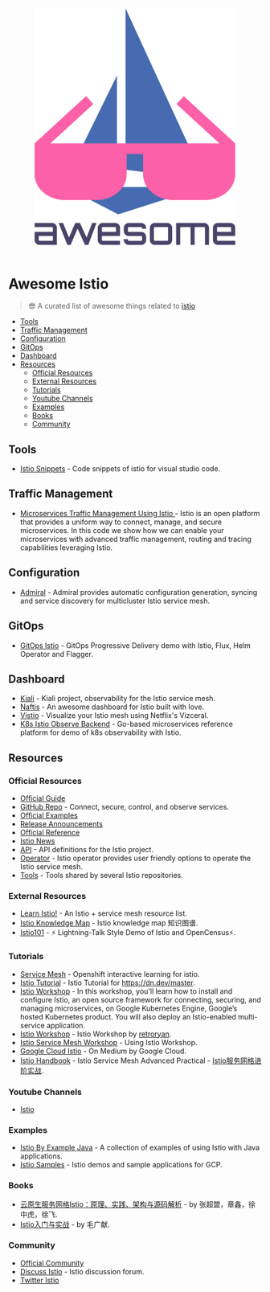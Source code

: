 <p align="center">
  <br>
  <img width="400" src="./assets/logo.svg" alt="logo of vue-awesome repository">
  <br>
  <br>
</p>

# Awesome Istio

> 😎  A curated list of awesome things related to [istio](https://istio.io/)

- [Tools](#Tools)
- [Traffic Management](#traffic-management)
- [Configuration](#configuration)
- [GitOps](#gitops)
- [Dashboard](#dashboard)
- [Resources](#resources)
  - [Official Resources](#official-resources)
  - [External Resources](#external-resources)
  - [Tutorials](#tutorials)
  - [Youtube Channels](#youtube-channels)
  - [Examples](#examples)
  - [Books](#books)
  - [Community](#community)

## Tools

- [Istio Snippets](https://marketplace.visualstudio.com/items?itemName=MakeOptim.istio-snippets#review-details) - Code snippets of istio for visual studio code.

## Traffic Management

- [Microservices Traffic Management Using Istio
](https://github.com/IBM/microservices-traffic-management-using-istio) - Istio is an open platform that provides a uniform way to connect, manage, and secure microservices. In this code we show how we can enable your microservices with advanced traffic management, routing and tracing capabilities leveraging Istio.

## Configuration

- [Admiral](https://github.com/istio-ecosystem/admiral) - Admiral provides automatic configuration generation, syncing and service discovery for multicluster Istio service mesh.

## GitOps

- [GitOps Istio](https://github.com/stefanprodan/gitops-istio) - GitOps Progressive Delivery demo with Istio, Flux, Helm Operator and Flagger.

## Dashboard

- [Kiali](https://github.com/kiali/kiali) - Kiali project, observability for the Istio service mesh.
- [Naftis](https://github.com/XiaoMi/naftis) - An awesome dashboard for Istio built with love.
- [Vistio](https://github.com/nmnellis/vistio) - Visualize your Istio mesh using Netflix's Vizceral.
- [K8s Istio Observe Backend](https://github.com/garystafford/k8s-istio-observe-backend) - Go-based microservices reference platform for demo of k8s observability with Istio.
  
## Resources

### Official Resources

- [Official Guide](https://istio.io/latest/docs/concepts/what-is-istio/)
- [GitHub Repo](https://github.com/istio/istio) - Connect, secure, control, and observe services.
- [Official Examples](https://istio.io/latest/docs/examples/)
- [Release Announcements](https://istio.io/latest/news/releases/)
- [Official Reference](https://istio.io/latest/docs/reference/)
- [Istio News](https://istio.io/latest/news/)
- [API](https://github.com/istio/api) - API definitions for the Istio project.
- [Operator](https://github.com/istio/operator) - Istio operator provides user friendly options to operate the Istio service mesh.
- [Tools](https://github.com/istio/tools) - Tools shared by several Istio repositories.

### External Resources

- [Learn Istio!](https://github.com/askmeegs/learn-istio) - An Istio + service mesh resource list.
- [Istio Knowledge Map](https://github.com/servicemesher/istio-knowledge-map) - Istio knowledge map 知识图谱.
- [Istio101](https://github.com/thesandlord/Istio101) - ⚡ Lightning-Talk Style Demo of Istio and OpenCensus⚡.

### Tutorials

- [Service Mesh](https://learn.openshift.com/servicemesh) - Openshift interactive learning for istio.
- [Istio Tutorial](https://github.com/redhat-developer-demos/istio-tutorial) - Istio Tutorial for <https://dn.dev/master>.
- [Istio Workshop](https://github.com/srinandan/istio-workshop) - In this workshop, you'll learn how to install and configure Istio, an open source framework for connecting, securing, and managing microservices, on Google Kubernetes Engine, Google’s hosted Kubernetes product. You will also deploy an Istio-enabled multi-service application.
- [Istio Workshop](https://github.com/retroryan/istio-workshop) - Istio Workshop by [retroryan](https://github.com/retroryan).
- [Istio Service Mesh Workshop](https://github.com/layer5io/istio-service-mesh-workshop) - Using Istio Workshop.
- [Google Cloud Istio](https://medium.com/google-cloud/tagged/istio) - On Medium by Google Cloud.
- [Istio Handbook](https://github.com/servicemesher/istio-handbook) - Istio Service Mesh Advanced Practical - [Istio服务网格进阶实战](https://www.servicemesher.com/istio-handbook/).

### Youtube Channels

- [Istio](https://www.youtube.com/channel/UC-zVlo1F3mUbExQ96fABWcQ)

### Examples

- [Istio By Example Java](https://github.com/saturnism/istio-by-example-java) - A collection of examples of using Istio with Java applications.
- [Istio Samples](https://github.com/GoogleCloudPlatform/istio-samples) - Istio demos and sample applications for GCP.

### Books

- [云原生服务网格Istio：原理、实践、架构与源码解析](https://book.douban.com/subject/34438220/) - by 张超盟，章鑫，徐中虎，徐飞.
- [Istio入门与实战](https://item.jd.com/12601120.html) - by 毛广献.

### Community

- [Official Community](https://istio.io/latest/about/community/)
- [Discuss Istio](https://discuss.istio.io/) - Istio discussion forum.
- [Twitter Istio](https://twitter.com/istiomesh)